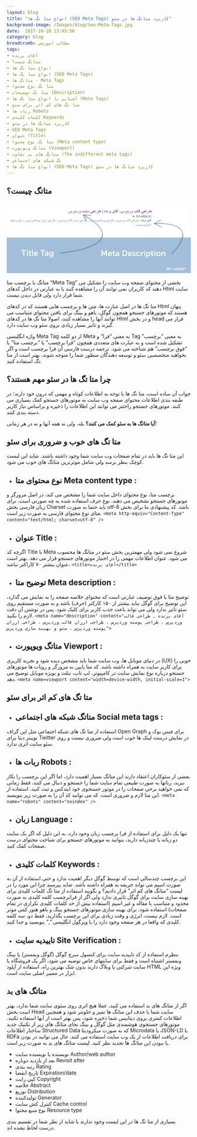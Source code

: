 ```yaml
---
layout: blog
title: "انواع متا تگ ها (SEO Meta Tags) کاربرد متاتگ ها در سئو"
background-image: /Images/blog/Seo-Meta-Tags.jpg
date:  2017-10-28 23:45:56
category: blog
breadcrumb: مطالب اموزشی
tags:
- آقای برنده
- متاتگ چیست؟
- انواع متا تگ ها
- انواع متا تگ ها (SEO Meta Tags)
- متاتگ ها - Meta Tags
- متا تگ نوع محتوا
- متا تگ توضیحات (Description)
- آشنایی با انواع متا تگ ها (Meta Tags)
- متا تگ های کم اثر برای سئو
- ربات ها Robots
- کلمات کلیدی Keywords
- کاربرد متاتگ ها در سئو
- SEO Meta Tags
- عنوان (Title)
- متا تگ نوع محتوا (Meta content type)
- متاتگ ویوپورت (Viewport)
- متاتگ های بی تفاوت (The indifferent meta tags)
- تگ شبکه های اجتماعی
- انواع متا تگ ها (SEO Meta Tags) کاربرد متاتگ ها در سئو
---
```


## متاتگ چیست؟ 
![انواع متا تگ ها (SEO Meta Tags) کاربرد متاتگ ها در سئو][1]

[1]: /Images/blog/title-tag-meta-description.jpg "انواع متا تگ ها (SEO Meta Tags) کاربرد متاتگ ها در سئو"

متاتگ یا برچسب متا “Meta Tag” بخشی از محتوای صفحه وب سایت را تشکیل می دهند که کاربران نمی توانند آن را مشاهده کنند یا به عبارتی در داخل کدهای Html سایت شما قرار دارد ولی قابل دیدن نیست.

متا تگ ها در اصل عبارت ها، متن ها و برچسب هایی هستند که در کدهای Html پنهان هستند که موتورهای جستجو همچون گوگل، یاهو و بینگ برای یافتن محتوای متناسب می توانند آنها را مشاهده کنند، اصولا متا تگ ها در کدهای Html و در بخش head قرار می گیرند و تاثیر بسیار زیادی بروی سئو وب سایت دارد.

واژه انگلیسی Meta Tag از دو کلمه Meta به معنی “فرا” و Tag به معنی “برچسب” تشکیل شده است و به عبارت های متعددی همچون “فرا برچسب” یا “برچسب متا” یا “فوق برچسب” هم شناخته می شود. ترجمه درست فارسی آن فرا برچسب است و اگر بخواهید متخصصین سئو و توسعه دهندگان منظور شما را متوجه شوند، بهتر است از متا تگ استفاده کنید.


##  چرا متا تگ ها در سئو مهم هستند؟

جواب آن ساده است، متا تگ ها با توجه به اطلاعات کوتاه و مهمی که درون خود دارند؛ در طبقه بندی اطلاعات محتوای صفحه وب سایت به موتورهای جستجو کمک بسیاری می کنند. موتورهای جستجو راحتتر می توانند این اطلاعات را ذخیره و براساس نیاز کاربر دسته بندی کنند.

**آیا متاتگ ها به سئو کمک می کنند؟** بله، ولی نه همه آنها و نه در هر زمانی!


## متا تگ های خوب و ضروری برای سئو

این متا تگ ها باید در تمام صفحات وب سایت شما وجود داشته باشند. شاید این لیست کوچک بنظر برسد ولی شامل موثرترین متاتگ های خوب  می شود.

+   ## نوع محتوای متا Meta content type : 
برچسب متا، نوع محتوای داخل سایت شما را مشخص می کند، در اصل مرورگر و موتورهای جستجو تشخیص می دهند، نوع حرف استفاده شده به چه صورتی است. برای زبان فارسی بخش Charset باید حتما به صورت utf-8 باشد. کد پیشنهادی ما برای بخش متای نوع محتوای فارسی به صورت زیر است.
`<meta http-equiv="Content-Type" content="text/html; charset=utf-8" />`

+   ## عنوان Title :
اگرچه کد Title با Meta شروع نمی شود ولی مهمترین بخش سئو در متاتگ ها محسوب می شود. عنوان اطلاعات مهمی را در اختیار موتورهای جستجو قرار می دهد. بهتر است عنوان بیشتر ۷۰ کاراکتر نباشد،
`<title>آقای برنده</title>`

+   ## توضیح متا Meta description :
توضیح متا یا فوق توصیف عبارتی است که محتوای خلاصه صفحه را به نمایش می گذارد، این توضیح برای گوگل نباید بیشتر از ۱۵۰ کارکتر (حرف) باشد و به صورت مستقیم روی سئو تاثیر ندارد ولی می تواند باعث جذب کاربر برای کلیک شود. پس در نوشتن آن دقت لازم را بکنید.
`<meta name="description" content="آقای برنده , طراحی قالب وردپرس ، طراحی پوسته وردپرس ، طراحی ارزان قالب وردپرس ، طراحی ارزان پوسته وردپرس ، سئو و بهینه سازی وردپرس">`

+   ## متاتگ ویوپورت Viewport :
در دنیای موبایل ها، وب سایت شما باید مشخص دیده شود و تجربه کاربری (UX) خوبی را برای کاربر سایت به همراه داشته باشد. کد متا پایین به مرورگر و روبات ها موتورهای جستجو درباره نوع نمایش سایت در کامپیوتر، لپ تاپ، تبلت و بویژه موبایل توضیح می دهد.
`<meta name=viewport content="width=device-width, initial-scale=1">`

## متا تگ های کم اثر برای سئو
+   ## متاتگ شبکه های اجتماعی Social meta tags :
استفاده از متا تگ های شبکه اجتماعی مثل اپن گراف Open Graph برای فیس بوک و توییتر دیتا برای Twitter در نمایش درست لینک ها خوب است ولی ضروری نیست و روی سئو سایت اثری ندارد.

+   ## ربات ها Robots : 
بعضی از سئوکاران اعتقاد دارند این متاتگ بسیار اهمیت دارد، اما اگر این برچسب را بکار نبرید، رباتها به صورت طبیعی تمام سایت شما را جستجو و دنبال می کنند، فقط زمانی که نمی خواهید برخی صفحات را در موتور 
جستجوی خود ایندکس و ثبت کنید، استفاده از این متا لازم و ضروری است. که می توانید کد آن را به صورت زیر بنویسید.
`<meta name="robots" content="noindex" />`

+   ## زبان Language :
تنها یک دلیل برای استفاده از فرا برچسب زبان وجود دارد، به این دلیل که اگر یک سایت دو زبانه یا چندزبانه دارید، بتوانید به موتورهای جستجو برای شناخت محتوای درست صفحات کمک کنید.

+   ## کلمات کلیدی Keywords :
این برچسب چندسالی است که توسط گوگل دیگر اهمیت ندارد و حتی استفاده از آن به صورت اسپم می تواند جریمه به همراه داشته باشد.
شاید بپرسید چرا این مورد را در لیست “متاتگ های کم اثر” قرار دادیم؟ و بگویید استفاده از متا تگ کلمات کلیدی برای بهینه سازی سایت برای گوگل تاثیری ندارد ولی اگر از فرابرچسب کلمه کلیدی به صورت محدود و متناسب با مقاله و غیر اسپم (استفاده بیش از حد کلمات کلیدی تکراری در تمام صفحات) استفاده شود، برای بهینه سازی موتورهای جستجو بینگ و یاهو هنوز کمی موثر است. لازم نیست، انرژی و وقت زیادی برای این برچسب بگذارید، فقط دو، سه کلمه کلیدی که واقعا در هر صفحه  وجود دارد را با ویرگول انگلیسی “,” بنویسید و جدا کنید. 

+   ## تاییدیه سایت Site Verification :
 بنظرم استفاده از کد تاییدیه سایت برای کنسول سرچ گوگل (گوگل وبمستر) یا بینگ وبمستر اشتباه است و فقط برای سایتهای خاص توصیه می شود، اگر یک فروشگاه یا سایت شرکتی یا وبلاگ دارید بدون شک بهترین راه، استفاده از آپلود HTML ویژه این ابزار در مسیر اصلی سایت است.

## متاتگ های بد
اگر از متاتگ های بد استفاده می کنید، عملا هیچ اثری روی سئوی سایت شما ندارد، بهتر است بخش Head سایت شما با حذف این متاتگ ها تمیز و خلوتتر شود و همچنین اطلاعات کمتری بروی دیتابیس شما ذخیره شود، پس بهتر است از آنها استفاده نکنید. موتورهای جستجوی هوشمندی مثل گوگل و بینگ بجای متاتگ های زیر از تکنیک جدید ساختار اطلاعات Structured Data که به صورت میکرودیتا Microdata یا JSON-LD یا RDFa برای دریافت اطلاعات از یک وب سایت استفاده می کنند. حال می توانید در بودن یا نبودن این متاتگ ها تجدید نظر کنید. لیست متاتگ های بد به صورت زیر است.

+   نویسنده یا نویسنده سایت Author/web author
+   بعد از بازدید دوباره Revisit after
+   رتبه بندی Rating
+   تاریخ انقضا Expiration/date
+   کپی رایت Copyright
+   خلاصه Abstract
+   توزیع Distribution
+   تولیدکننده Generator
+   کنترل کش سایت Cache control
+   نوع منبع محتوا Resource type

بسیاری از متا تگ ها در این لیست وجود ندارند یا شاید از نظر شما در تقسیم بندی درست لحاظ نشده اند.
